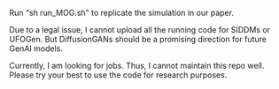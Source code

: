 Run "sh run_MOG.sh" to replicate the simulation in our paper.


Due to a legal issue, I cannot upload all the running code for SIDDMs or UFOGen. But DiffusionGANs should be a promising direction for future GenAI models.

Currently, I am looking for jobs. Thus, I cannot maintain this repo well. Please try your best to use the code for research purposes.
